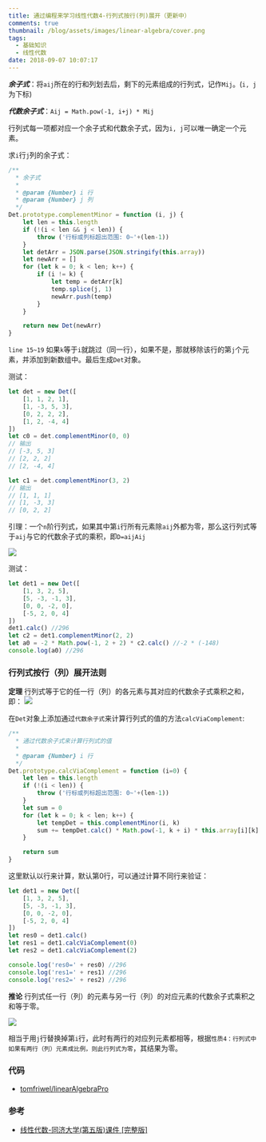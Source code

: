```yaml
---
title: 通过编程来学习线性代数4-行列式按行(列)展开（更新中）
comments: true
thumbnail: /blog/assets/images/linear-algebra/cover.png
tags:
  - 基础知识
  - 线性代数
date: 2018-09-07 10:07:17
---
```



***余子式***：将`aij`所在的行和列划去后，剩下的元素组成的行列式，记作`Mij`。(`i, j`为下标)

***代数余子式***：`Aij = Math.pow(-1, i+j) * Mij`

行列式每一项都对应一个余子式和代数余子式，因为`i, j`可以唯一确定一个元素。

求`i`行`j`列的余子式：
```js
/**
  * 余子式
  * 
  * @param {Number} i 行
  * @param {Number} j 列
  */
Det.prototype.complementMinor = function (i, j) {
    let len = this.length
    if (!(i < len && j < len)) {
        throw ('行标或列标超出范围: 0~'+(len-1))
    }
    let detArr = JSON.parse(JSON.stringify(this.array))
    let newArr = []
    for (let k = 0; k < len; k++) {
        if (i != k) {
            let temp = detArr[k]
            temp.splice(j, 1)
            newArr.push(temp)
        }
    }

    return new Det(newArr)
}
```

`line 15~19` 如果`k`等于`i`就跳过（同一行），如果不是，那就移除该行的第`j`个元素，并添加到新数组中。最后生成`Det`对象。

测试：
```js
let det = new Det([
    [1, 1, 2, 1],
    [1, -3, 5, 3],
    [0, 2, 2, 2],
    [1, 2, -4, 4]
])
let c0 = det.complementMinor(0, 0)
// 输出
// [-3, 5, 3]
// [2, 2, 2]
// [2, -4, 4]

let c1 = det.complementMinor(3, 2)
// 输出
// [1, 1, 1]
// [1, -3, 3]
// [0, 2, 2]

```

引理：一个`n`阶行列式，如果其中第`i`行所有元素除`aij`外都为零，那么这行列式等于`aij`与它的代数余子式的乘积，即`D=aijAij`

![](./equation0.png)

测试：
```js
let det1 = new Det([
    [1, 3, 2, 5],
    [5, -3, -1, 3],
    [0, 0, -2, 0],
    [-5, 2, 0, 4]
])
det1.calc() //296
let c2 = det1.complementMinor(2, 2)
let a0 = -2 * Math.pow(-1, 2 + 2) * c2.calc() //-2 * (-148)
console.log(a0) //296
```

### 行列式按行（列）展开法则

**定理** 行列式等于它的任一行（列）的各元素与其对应的代数余子式乘积之和，即：
![](./equation1.png)

在`Det`对象上添加通过`代数余子式`来计算行列式的值的方法`calcViaComplement`:
```js
/**
  * 通过代数余子式来计算行列式的值
  * 
  * @param {Number} i 行
  */
Det.prototype.calcViaComplement = function (i=0) {
    let len = this.length
    if (!(i < len)) {
        throw ('行标或列标超出范围: 0~'+(len-1))
    }
    let sum = 0
    for (let k = 0; k < len; k++) {
        let tempDet = this.complementMinor(i, k)
        sum += tempDet.calc() * Math.pow(-1, k + i) * this.array[i][k]
    }

    return sum
}
```
这里默认以行来计算，默认第0行，可以通过计算不同行来验证：
```js
let det1 = new Det([
    [1, 3, 2, 5],
    [5, -3, -1, 3],
    [0, 0, -2, 0],
    [-5, 2, 0, 4]
])
let res0 = det1.calc()
let res1 = det1.calcViaComplement(0)
let res2 = det1.calcViaComplement(2)

console.log('res0=' + res0) //296
console.log('res1=' + res1) //296
console.log('res2=' + res2) //296
```

**推论** 行列式任一行（列）的元素与另一行（列）的对应元素的代数余子式乘积之和等于零。

![](./equation2.png)

相当于用`j`行替换掉第`i`行，此时有两行的对应列元素都相等，根据`性质4：行列式中如果有两行（列）元素成比例，则此行列式为零`，其结果为零。

### 代码

- [tomfriwel/linearAlgebraPro](https://github.com/tomfriwel/linearAlgebraPro)

### 参考

- [线性代数-同济大学(第五版)课件 [完整版]](https://wenku.baidu.com/view/e3efed47fe4733687e21aafd?pn=51)